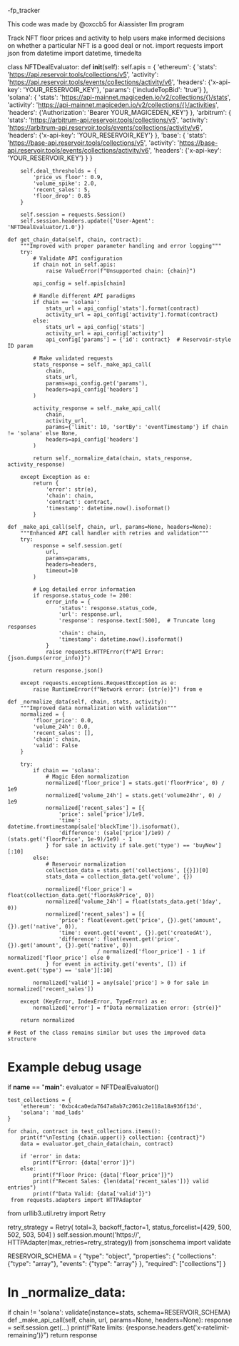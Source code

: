 -fp_tracker

This code was made by @oxccb5 for Aiassister llm program

Track NFT floor prices and activity to help users make informed decisions on whether a particular NFT is a good deal or not.
import requests
import json
from datetime import datetime, timedelta

class NFTDealEvaluator:
    def __init__(self):
        self.apis = {
            'ethereum': {
                'stats': 'https://api.reservoir.tools/collections/v5',
                'activity': 'https://api.reservoir.tools/events/collections/activity/v6',
                'headers': {'x-api-key': 'YOUR_RESERVOIR_KEY'},
                'params': {'includeTopBid': 'true'}
            },
            'solana': {
                'stats': 'https://api-mainnet.magiceden.io/v2/collections/{}/stats',
                'activity': 'https://api-mainnet.magiceden.io/v2/collections/{}/activities',
                'headers': {'Authorization': 'Bearer YOUR_MAGICEDEN_KEY'}
            },
            'arbitrum': {
                'stats': 'https://arbitrum-api.reservoir.tools/collections/v5',
                'activity': 'https://arbitrum-api.reservoir.tools/events/collections/activity/v6',
                'headers': {'x-api-key': 'YOUR_RESERVOIR_KEY'}
            },
            'base': {
                'stats': 'https://base-api.reservoir.tools/collections/v5',
                'activity': 'https://base-api.reservoir.tools/events/collections/activity/v6',
                'headers': {'x-api-key': 'YOUR_RESERVOIR_KEY'}
            }
        }
        
        self.deal_thresholds = {
            'price_vs_floor': 0.9,
            'volume_spike': 2.0,
            'recent_sales': 5,
            'floor_drop': 0.85
        }
        
        self.session = requests.Session()
        self.session.headers.update({'User-Agent': 'NFTDealEvaluator/1.0'})

    def get_chain_data(self, chain, contract):
        """Improved with proper parameter handling and error logging"""
        try:
            # Validate API configuration
            if chain not in self.apis:
                raise ValueError(f"Unsupported chain: {chain}")
                
            api_config = self.apis[chain]
            
            # Handle different API paradigms
            if chain == 'solana':
                stats_url = api_config['stats'].format(contract)
                activity_url = api_config['activity'].format(contract)
            else:
                stats_url = api_config['stats']
                activity_url = api_config['activity']
                api_config['params'] = {'id': contract}  # Reservoir-style ID param

            # Make validated requests
            stats_response = self._make_api_call(
                chain, 
                stats_url,
                params=api_config.get('params'),
                headers=api_config['headers']
            )
            
            activity_response = self._make_api_call(
                chain,
                activity_url,
                params={'limit': 10, 'sortBy': 'eventTimestamp'} if chain != 'solana' else None,
                headers=api_config['headers']
            )

            return self._normalize_data(chain, stats_response, activity_response)
            
        except Exception as e:
            return {
                'error': str(e),
                'chain': chain,
                'contract': contract,
                'timestamp': datetime.now().isoformat()
            }

    def _make_api_call(self, chain, url, params=None, headers=None):
        """Enhanced API call handler with retries and validation"""
        try:
            response = self.session.get(
                url,
                params=params,
                headers=headers,
                timeout=10
            )
            
            # Log detailed error information
            if response.status_code != 200:
                error_info = {
                    'status': response.status_code,
                    'url': response.url,
                    'response': response.text[:500],  # Truncate long responses
                    'chain': chain,
                    'timestamp': datetime.now().isoformat()
                }
                raise requests.HTTPError(f"API Error: {json.dumps(error_info)}")
                
            return response.json()
            
        except requests.exceptions.RequestException as e:
            raise RuntimeError(f"Network error: {str(e)}") from e

    def _normalize_data(self, chain, stats, activity):
        """Improved data normalization with validation"""
        normalized = {
            'floor_price': 0.0,
            'volume_24h': 0.0,
            'recent_sales': [],
            'chain': chain,
            'valid': False
        }

        try:
            if chain == 'solana':
                # Magic Eden normalization
                normalized['floor_price'] = stats.get('floorPrice', 0) / 1e9
                normalized['volume_24h'] = stats.get('volume24hr', 0) / 1e9
                normalized['recent_sales'] = [{
                    'price': sale['price']/1e9,
                    'time': datetime.fromtimestamp(sale['blockTime']).isoformat(),
                    'difference': (sale['price']/1e9) / (stats.get('floorPrice', 1e-9)/1e9) - 1
                } for sale in activity if sale.get('type') == 'buyNow'][:10]
            else:
                # Reservoir normalization
                collection_data = stats.get('collections', [{}])[0]
                stats_data = collection_data.get('volume', {})
                
                normalized['floor_price'] = float(collection_data.get('floorAskPrice', 0))
                normalized['volume_24h'] = float(stats_data.get('1day', 0))
                normalized['recent_sales'] = [{
                    'price': float(event.get('price', {}).get('amount', {}).get('native', 0)),
                    'time': event.get('event', {}).get('createdAt'),
                    'difference': float(event.get('price', {}).get('amount', {}).get('native', 0)) 
                                / normalized['floor_price'] - 1 if normalized['floor_price'] else 0
                } for event in activity.get('events', []) if event.get('type') == 'sale'][:10]

            normalized['valid'] = any(sale['price'] > 0 for sale in normalized['recent_sales'])
            
        except (KeyError, IndexError, TypeError) as e:
            normalized['error'] = f"Data normalization error: {str(e)}"
            
        return normalized

    # Rest of the class remains similar but uses the improved data structure

# Example debug usage
if __name__ == "__main__":
    evaluator = NFTDealEvaluator()
    
    test_collections = {
        'ethereum': '0xbc4ca0eda7647a8ab7c2061c2e118a18a936f13d',
        'solana': 'mad_lads'
    }
    
    for chain, contract in test_collections.items():
        print(f"\nTesting {chain.upper()} collection: {contract}")
        data = evaluator.get_chain_data(chain, contract)
        
        if 'error' in data:
            print(f"Error: {data['error']}")
        else:
            print(f"Floor Price: {data['floor_price']}")
            print(f"Recent Sales: {len(data['recent_sales'])} valid entries")
            print(f"Data Valid: {data['valid']}")
     from requests.adapters import HTTPAdapter
from urllib3.util.retry import Retry

retry_strategy = Retry(
    total=3,
    backoff_factor=1,
    status_forcelist=[429, 500, 502, 503, 504]
)
self.session.mount('https://', HTTPAdapter(max_retries=retry_strategy))
from jsonschema import validate

RESERVOIR_SCHEMA = {
    "type": "object",
    "properties": {
        "collections": {"type": "array"},
        "events": {"type": "array"}
    },
    "required": ["collections"]
}

# In _normalize_data:
if chain != 'solana':
    validate(instance=stats, schema=RESERVOIR_SCHEMA)
    def _make_api_call(self, chain, url, params=None, headers=None):
    response = self.session.get(...)
    print(f"Rate limits: {response.headers.get('x-ratelimit-remaining')}")
    return response
